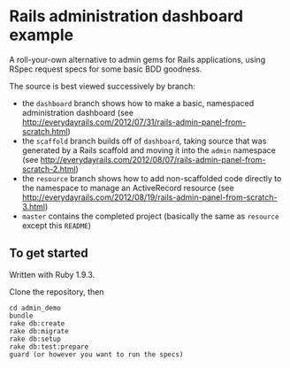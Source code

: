 # Rails administration dashboard example

A roll-your-own alternative to admin gems for Rails applications, using RSpec request specs for some basic BDD goodness.

The source is best viewed successively by branch:

* the `dashboard` branch shows how to make a basic, namespaced administration dashboard (see http://everydayrails.com/2012/07/31/rails-admin-panel-from-scratch.html)
* the `scaffold` branch builds off of `dashboard`, taking source that was generated by a Rails scaffold and moving it into the `admin` namespace (see http://everydayrails.com/2012/08/07/rails-admin-panel-from-scratch-2.html)
* the `resource` branch shows how to add non-scaffolded code directly to the namespace to manage an ActiveRecord resource (see http://everydayrails.com/2012/08/19/rails-admin-panel-from-scratch-3.html)
* `master` contains the completed project (basically the same as `resource` except this `README`)

## To get started

Written with Ruby 1.9.3.

Clone the repository, then

    cd admin_demo
    bundle
    rake db:create
    rake db:migrate
    rake db:setup
    rake db:test:prepare
    guard (or however you want to run the specs)